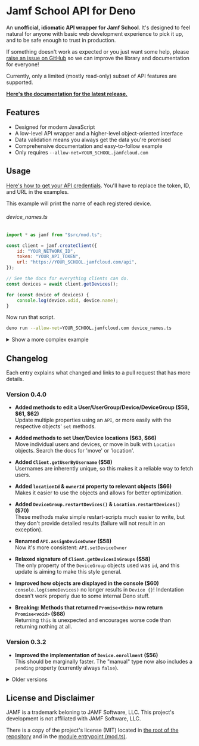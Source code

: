 # Jamf School API for Deno

An **unofficial, idiomatic API wrapper for Jamf School**. It's designed to feel natural for anyone with basic web development experience to pick it up, and to be safe enough to trust in production.

If something doesn't work as expected or you just want some help, please [raise an issue on GitHub][issues] so we can improve the library and documentation for everyone!

Currently, only a limited (mostly read-only) subset of API features are supported.

**[Here's the documentation for the latest release.][docs]**

[issues]: $REPO/issues
[docs]: $DOCS/mod.ts

## Features

- Designed for modern JavaScript
- A low-level API wrapper and a higher-level object-oriented interface
- Data validation means you always get the data you're promised
- Comprehensive documentation and easy-to-follow example
- Only requires `--allow-net=YOUR_SCHOOL.jamfcloud.com`

## Usage

[Here's how to get your API credentials]($DOCS/mod.ts#Credentials). You'll have to replace the token, ID, and URL in the examples.

This example will print the name of each registered device.

<h6>device_names.ts</h6>

<!-- Using JS as the language for the more reliable syntax highlighting -->

```javascript
import * as jamf from "$src/mod.ts";

const client = jamf.createClient({
	id: "YOUR_NETWORK_ID",
	token: "YOUR_API_TOKEN",
	url: "https://YOUR_SCHOOL.jamfcloud.com/api",
});

// See the docs for everything clients can do.
const devices = await client.getDevices();

for (const device of devices) {
	console.log(device.udid, device.name);
}
```

Now run that script.

```bash
deno run --allow-net=YOUR_SCHOOL.jamfcloud.com device_names.ts
```

<details>
<summary>Show a more complex example</summary>
<br>

Restart all devices owned by anyone named "Robert".

```javascript
import * as jamf from "$src/mod.ts";

// The client can be instantiated with an API instead of credentials.
const api = jamf.createAPI({
	id: "YOUR_NETWORK_ID",
	token: "YOUR_API_TOKEN",
	url: "https://YOUR_SCHOOL.jamfcloud.com/api",
});

const client = jamf.createClient({ api });

// Using the API directly gives you control over exactly what requests
// are made. All the data returned is validated, of course.
const deviceData = await api.getDevices({ ownerName: "Robert" });

// If you have a client, objects can be created from API data directly.
const devices = deviceData.map((data) => client.createDevice(data));

// Everything is promise-based, so you can do things concurrently.
// Methods that perform actions (like restart) will reject on failure.
await Promise.allSettled(devices.map((device) => device.restart()));
```

</details>

## Changelog

Each entry explains what changed and links to a pull request that has more details.

### Version 0.4.0

<!-- deno-fmt-ignore -->

- **Added methods to edit a User/UserGroup/Device/DeviceGroup ($58, $61, $62)** <br>
  Update multiple properties using an `API`, or more easily with the respective objects' `set` methods.

- **Added methods to set User/Device locations ($63, $66)** <br>
  Move individual users and devices, or move in bulk with `Location` objects. Search the docs for 'move' or 'location'.

- **Added `Client.getUserByUsername` ($58)** <br>
  Usernames are inherently unique, so this makes it a reliable way to fetch users.

- **Added `locationId` & `ownerId` property to relevant objects ($66)** <br>
  Makes it easier to use the objects and allows for better optimization.

- **Added `DeviceGroup.restartDevices()` & `Location.restartDevices()` ($70)** <br>
  These methods make simple restart-scripts much easier to write, but they don't provide detailed results (failure will not result in an exception).

- **Renamed `API.assignDeviceOwner` ($58)** <br>
  Now it's more consistent: `API.setDeviceOwner`

- **Relaxed signature of `Client.getDevicesInGroups` ($58)** <br>
  The only property of the `DeviceGroup` objects used was `id`, and this update is aiming to make this style general.

- **Improved how objects are displayed in the console ($60)** <br>
  `console.log(someDevices)` no longer results in `Device {}`! Indentation doesn't work properly due to some internal Deno stuff.

- **Breaking: Methods that returned `Promise<this>` now return `Promise<void>` ($68)** <br>
  Returning `this` is unexpected and encourages worse code than returning nothing at all.

### Version 0.3.2

<!-- deno-fmt-ignore -->

- **Improved the implementation of `Device.enrollment` ($56)** <br>
  This should be marginally faster. The "manual" type now also includes a `pending` property (currently always `false`).

<details>
<summary>Older versions</summary>

### Version 0.3.1

<!-- deno-fmt-ignore -->

- **Add `Device.enrollment` ($53)** <br>
  It's an object instead of a string. See the docs for more information.

- **Add `Client.getUserByName` ($53)** <br>
  Returns null if there are no users with the name, fails if multiple users have it.

### Version 0.3.0

<!-- deno-fmt-ignore -->

- **Added support for apps ($15)** <br>
  This includes `Client.getApps`, `Client.getAppsById`, and `Device.getApps`. See the documentation for more information (the `App` interface).

- **Added support for locations ($40)** <br>
  Locations can get the data that belongs to them, and all objects can now get their location.

- **Specified the behaviour of toString and toJSON methods ($49)** <br>
  These methods can now be used reliably now that their behaviour is consistent and obvious.

### Version 0.2.1

<!-- deno-fmt-ignore -->

- **Suggest identifiers for APIGetDevicesOptions.modelIdentifier ($34)** <br>
  This uses the list curated in [SeparateRecords/apple_device_identifiers] to suggest strings, and still allows any string to be assigned to the property.

[SeparateRecords/apple_device_identifiers]: https://github.com/SeparateRecords/apple_device_identifiers

### Version 0.2.0

<!-- deno-fmt-ignore -->

- **Breaking: Changed how clients are instantiated with an API ($8)** <br>
  The `API` object must now be passed in as an `api` property on an object.

- **Added methods to set device ownership ($10, $16)** <br>
  `API.assignDeviceOwner` and `Device.setOwner`. The documentation contains examples.

- **Various schema improvements and corrections ($10, $20)** <br>
  More data is now included. To the best of my knowledge, the current schemas are complete.

- **Schemas don't fail when additional properties are returned ($19)** <br>
  Release builds of schemas are now resilient against additional properties being added, but will still fail if any required properties are omitted.

- **Handle authentication errors with a better message ($24)** <br>
  Previously, authentication errors were lumped in with other errors, which made them confusing to read.

- **Changed how data is validated ($7)** <br>
  Technical change, but a good increase in real-world performance.

### Version 0.1.0

<!-- deno-fmt-ignore -->

- **Initial release** <br>
  Includes basic API support for devices, device groups, users, and user groups, as well as an object-oriented layer to simplify using the API.

</details>

## License and Disclaimer

JAMF is a trademark beloning to JAMF Software, LLC. This project's development is not affiliated with JAMF Software, LLC.

There is a copy of the project's license (MIT) located in [the root of the repository][repo] and in the [module entrypoint (mod.ts)](./mod.ts).

[repo]: $REPO
